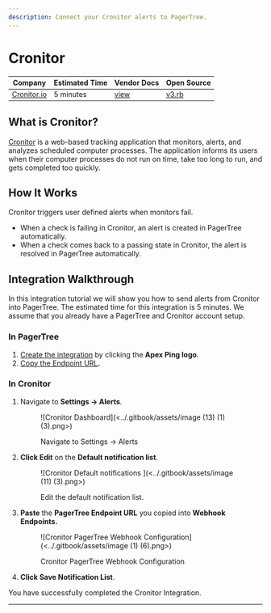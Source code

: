 ```yaml
---
description: Connect your Cronitor alerts to PagerTree.
---
```


# Cronitor

| Company                             | Estimated Time | Vendor Docs                                     | Open Source                                                                                                                 |
| ----------------------------------- | -------------- | ----------------------------------------------- | --------------------------------------------------------------------------------------------------------------------------- |
| [Cronitor.io](https://cronitor.io/) | 5 minutes      | [view](https://cronitor.io/docs/using-webhooks) | [v3.rb](https://github.com/PagerTree/pager\_tree-integrations/blob/main/app/models/pager\_tree/integrations/cronitor/v3.rb) |

## What is Cronitor?

[Cronitor](https://cronitor.io/) is a web-based tracking application that monitors, alerts, and analyzes scheduled computer processes. The application informs its users when their computer processes do not run on time, take too long to run, and gets completed too quickly.

## **How It Works**

Cronitor triggers user defined alerts when monitors fail.

* When a check is failing in Cronitor, an alert is created in PagerTree automatically.
* When a check comes back to a passing state in Cronitor, the alert is resolved in PagerTree automatically.

## Integration Walkthrough

In this integration tutorial we will show you how to send alerts from Cronitor into PagerTree. The estimated time for this integration is 5 minutes. We assume that you already have a PagerTree and Cronitor account setup.

### In PagerTree

1. [Create the integration](introduction.md#create-an-integration) by clicking the **Apex Ping logo**.
2. [Copy the Endpoint URL](introduction.md#copy-the-endpoint-url)**.**

### **In Cronitor**

1.  Navigate to **Settings -> Alerts**.&#x20;

    <figure>![Cronitor Dashboard](<../.gitbook/assets/image (13) (1) (3).png>)<figcaption><p>Navigate to Settings -> Alerts</p></figcaption></figure>
2.  **Click Edit** on the **Default notification list**.&#x20;

    <figure>![Cronitor Default notifications ](<../.gitbook/assets/image (11) (3).png>)<figcaption><p>Edit the default notification list.</p></figcaption></figure>
3.  **Paste** the **PagerTree Endpoint URL** you copied into **Webhook Endpoints.**&#x20;

    <figure>![Cronitor PagerTree Webhook Configuration](<../.gitbook/assets/image (1) (6).png>)<figcaption><p>Cronitor PagerTree Webhook Configuration</p></figcaption></figure>
4. **Click Save Notification List**.

You have successfully completed the Cronitor Integration.

***
